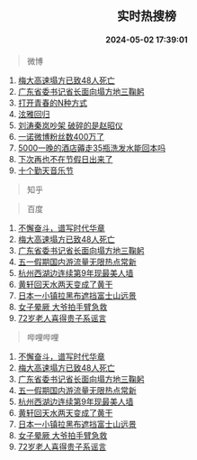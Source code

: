 <div align="center"><h2>实时热搜榜</h2><h4>2024-05-02 17:39:01</h4></div>

> 微博  

1. [梅大高速塌方已致48人死亡](https://s.weibo.com/weibo?q=%23%E6%A2%85%E5%A4%A7%E9%AB%98%E9%80%9F%E5%A1%8C%E6%96%B9%E5%B7%B2%E8%87%B448%E4%BA%BA%E6%AD%BB%E4%BA%A1%23&t=31&band_rank=1&Refer=top)<br />
2. [广东省委书记省长面向塌方地三鞠躬](https://s.weibo.com/weibo?q=%23%E5%B9%BF%E4%B8%9C%E7%9C%81%E5%A7%94%E4%B9%A6%E8%AE%B0%E7%9C%81%E9%95%BF%E9%9D%A2%E5%90%91%E5%A1%8C%E6%96%B9%E5%9C%B0%E4%B8%89%E9%9E%A0%E8%BA%AC%23&t=31&band_rank=2&Refer=top)<br />
3. [打开青春的N种方式](https://s.weibo.com/weibo?q=%23%E6%89%93%E5%BC%80%E9%9D%92%E6%98%A5%E7%9A%84N%E7%A7%8D%E6%96%B9%E5%BC%8F%23&t=31&band_rank=3&Refer=top)<br />
4. [泫雅回归](https://s.weibo.com/weibo?q=%E6%B3%AB%E9%9B%85%E5%9B%9E%E5%BD%92&t=31&band_rank=4&Refer=top)<br />
5. [刘涛秦岚吵架 破碎的是赵昭仪](https://s.weibo.com/weibo?q=%E5%88%98%E6%B6%9B%E7%A7%A6%E5%B2%9A%E5%90%B5%E6%9E%B6%20%E7%A0%B4%E7%A2%8E%E7%9A%84%E6%98%AF%E8%B5%B5%E6%98%AD%E4%BB%AA&t=31&band_rank=5&Refer=top)<br />
6. [一诺微博粉丝数400万了](https://s.weibo.com/weibo?q=%E4%B8%80%E8%AF%BA%E5%BE%AE%E5%8D%9A%E7%B2%89%E4%B8%9D%E6%95%B0400%E4%B8%87%E4%BA%86&t=31&band_rank=6&Refer=top)<br />
7. [5000一晚的酒店薅走35瓶洗发水能回本吗](https://s.weibo.com/weibo?q=%235000%E4%B8%80%E6%99%9A%E7%9A%84%E9%85%92%E5%BA%97%E8%96%85%E8%B5%B035%E7%93%B6%E6%B4%97%E5%8F%91%E6%B0%B4%E8%83%BD%E5%9B%9E%E6%9C%AC%E5%90%97%23&t=31&band_rank=7&Refer=top)<br />
8. [下次再也不在节假日出来了](https://s.weibo.com/weibo?q=%23%E4%B8%8B%E6%AC%A1%E5%86%8D%E4%B9%9F%E4%B8%8D%E5%9C%A8%E8%8A%82%E5%81%87%E6%97%A5%E5%87%BA%E6%9D%A5%E4%BA%86%23&t=31&band_rank=8&Refer=top)<br />
9. [十个勤天音乐节](https://s.weibo.com/weibo?q=%E5%8D%81%E4%B8%AA%E5%8B%A4%E5%A4%A9%E9%9F%B3%E4%B9%90%E8%8A%82&t=31&band_rank=9&Refer=top)<br />

> 知乎  


> 百度  

1. [不懈奋斗，谱写时代华章](https://www.baidu.com/s?wd=%E4%B8%8D%E6%87%88%E5%A5%8B%E6%96%97%EF%BC%8C%E8%B0%B1%E5%86%99%E6%97%B6%E4%BB%A3%E5%8D%8E%E7%AB%A0&sa=fyb_news&rsv_dl=fyb_news)<br />
2. [梅大高速塌方已致48人死亡](https://www.baidu.com/s?wd=%E6%A2%85%E5%A4%A7%E9%AB%98%E9%80%9F%E5%A1%8C%E6%96%B9%E5%B7%B2%E8%87%B448%E4%BA%BA%E6%AD%BB%E4%BA%A1&sa=fyb_news&rsv_dl=fyb_news)<br />
3. [广东省委书记省长面向塌方地三鞠躬](https://www.baidu.com/s?wd=%E5%B9%BF%E4%B8%9C%E7%9C%81%E5%A7%94%E4%B9%A6%E8%AE%B0%E7%9C%81%E9%95%BF%E9%9D%A2%E5%90%91%E5%A1%8C%E6%96%B9%E5%9C%B0%E4%B8%89%E9%9E%A0%E8%BA%AC&sa=fyb_news&rsv_dl=fyb_news)<br />
4. [五一假期国内游流量无限热点常新](https://www.baidu.com/s?wd=%E4%BA%94%E4%B8%80%E5%81%87%E6%9C%9F%E5%9B%BD%E5%86%85%E6%B8%B8%E6%B5%81%E9%87%8F%E6%97%A0%E9%99%90%E7%83%AD%E7%82%B9%E5%B8%B8%E6%96%B0&sa=fyb_news&rsv_dl=fyb_news)<br />
5. [杭州西湖边连续第9年现最美人墙](https://www.baidu.com/s?wd=%E6%9D%AD%E5%B7%9E%E8%A5%BF%E6%B9%96%E8%BE%B9%E8%BF%9E%E7%BB%AD%E7%AC%AC9%E5%B9%B4%E7%8E%B0%E6%9C%80%E7%BE%8E%E4%BA%BA%E5%A2%99&sa=fyb_news&rsv_dl=fyb_news)<br />
6. [黄轩回天水两天变成了黄干](https://www.baidu.com/s?wd=%E9%BB%84%E8%BD%A9%E5%9B%9E%E5%A4%A9%E6%B0%B4%E4%B8%A4%E5%A4%A9%E5%8F%98%E6%88%90%E4%BA%86%E9%BB%84%E5%B9%B2&sa=fyb_news&rsv_dl=fyb_news)<br />
7. [日本一小镇拉黑布遮挡富士山远景](https://www.baidu.com/s?wd=%E6%97%A5%E6%9C%AC%E4%B8%80%E5%B0%8F%E9%95%87%E6%8B%89%E9%BB%91%E5%B8%83%E9%81%AE%E6%8C%A1%E5%AF%8C%E5%A3%AB%E5%B1%B1%E8%BF%9C%E6%99%AF&sa=fyb_news&rsv_dl=fyb_news)<br />
8. [女子晕厥 大爷拍手臂急救](https://www.baidu.com/s?wd=%E5%A5%B3%E5%AD%90%E6%99%95%E5%8E%A5+%E5%A4%A7%E7%88%B7%E6%8B%8D%E6%89%8B%E8%87%82%E6%80%A5%E6%95%91&sa=fyb_news&rsv_dl=fyb_news)<br />
9. [72岁老人喜得贵子系谣言](https://www.baidu.com/s?wd=72%E5%B2%81%E8%80%81%E4%BA%BA%E5%96%9C%E5%BE%97%E8%B4%B5%E5%AD%90%E7%B3%BB%E8%B0%A3%E8%A8%80&sa=fyb_news&rsv_dl=fyb_news)<br />

> 哔哩哔哩  

1. [不懈奋斗，谱写时代华章](https://www.baidu.com/s?wd=%E4%B8%8D%E6%87%88%E5%A5%8B%E6%96%97%EF%BC%8C%E8%B0%B1%E5%86%99%E6%97%B6%E4%BB%A3%E5%8D%8E%E7%AB%A0&sa=fyb_news&rsv_dl=fyb_news)<br />
2. [梅大高速塌方已致48人死亡](https://www.baidu.com/s?wd=%E6%A2%85%E5%A4%A7%E9%AB%98%E9%80%9F%E5%A1%8C%E6%96%B9%E5%B7%B2%E8%87%B448%E4%BA%BA%E6%AD%BB%E4%BA%A1&sa=fyb_news&rsv_dl=fyb_news)<br />
3. [广东省委书记省长面向塌方地三鞠躬](https://www.baidu.com/s?wd=%E5%B9%BF%E4%B8%9C%E7%9C%81%E5%A7%94%E4%B9%A6%E8%AE%B0%E7%9C%81%E9%95%BF%E9%9D%A2%E5%90%91%E5%A1%8C%E6%96%B9%E5%9C%B0%E4%B8%89%E9%9E%A0%E8%BA%AC&sa=fyb_news&rsv_dl=fyb_news)<br />
4. [五一假期国内游流量无限热点常新](https://www.baidu.com/s?wd=%E4%BA%94%E4%B8%80%E5%81%87%E6%9C%9F%E5%9B%BD%E5%86%85%E6%B8%B8%E6%B5%81%E9%87%8F%E6%97%A0%E9%99%90%E7%83%AD%E7%82%B9%E5%B8%B8%E6%96%B0&sa=fyb_news&rsv_dl=fyb_news)<br />
5. [杭州西湖边连续第9年现最美人墙](https://www.baidu.com/s?wd=%E6%9D%AD%E5%B7%9E%E8%A5%BF%E6%B9%96%E8%BE%B9%E8%BF%9E%E7%BB%AD%E7%AC%AC9%E5%B9%B4%E7%8E%B0%E6%9C%80%E7%BE%8E%E4%BA%BA%E5%A2%99&sa=fyb_news&rsv_dl=fyb_news)<br />
6. [黄轩回天水两天变成了黄干](https://www.baidu.com/s?wd=%E9%BB%84%E8%BD%A9%E5%9B%9E%E5%A4%A9%E6%B0%B4%E4%B8%A4%E5%A4%A9%E5%8F%98%E6%88%90%E4%BA%86%E9%BB%84%E5%B9%B2&sa=fyb_news&rsv_dl=fyb_news)<br />
7. [日本一小镇拉黑布遮挡富士山远景](https://www.baidu.com/s?wd=%E6%97%A5%E6%9C%AC%E4%B8%80%E5%B0%8F%E9%95%87%E6%8B%89%E9%BB%91%E5%B8%83%E9%81%AE%E6%8C%A1%E5%AF%8C%E5%A3%AB%E5%B1%B1%E8%BF%9C%E6%99%AF&sa=fyb_news&rsv_dl=fyb_news)<br />
8. [女子晕厥 大爷拍手臂急救](https://www.baidu.com/s?wd=%E5%A5%B3%E5%AD%90%E6%99%95%E5%8E%A5+%E5%A4%A7%E7%88%B7%E6%8B%8D%E6%89%8B%E8%87%82%E6%80%A5%E6%95%91&sa=fyb_news&rsv_dl=fyb_news)<br />
9. [72岁老人喜得贵子系谣言](https://www.baidu.com/s?wd=72%E5%B2%81%E8%80%81%E4%BA%BA%E5%96%9C%E5%BE%97%E8%B4%B5%E5%AD%90%E7%B3%BB%E8%B0%A3%E8%A8%80&sa=fyb_news&rsv_dl=fyb_news)<br />
